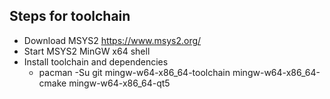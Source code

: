 ## Steps for toolchain

- Download MSYS2 https://www.msys2.org/
- Start MSYS2 MinGW x64 shell
- Install toolchain and dependencies
  - pacman -Su git mingw-w64-x86_64-toolchain mingw-w64-x86_64-cmake mingw-w64-x86_64-qt5